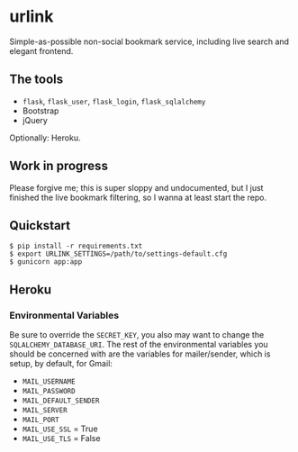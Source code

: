 # urlink

Simple-as-possible non-social bookmark service, including live search
and elegant frontend.

## The tools

  * `flask`, `flask_user`, `flask_login`, `flask_sqlalchemy`
  * Bootstrap
  * jQuery

Optionally: Heroku.

## Work in progress

Please forgive me; this is super sloppy and undocumented, but I just
finished the live bookmark filtering, so I wanna at least start the repo.

## Quickstart

```
$ pip install -r requirements.txt
$ export URLINK_SETTINGS=/path/to/settings-default.cfg
$ gunicorn app:app
```

## Heroku

### Environmental Variables

Be sure to override the `SECRET_KEY`, you also may want to change the
`SQLALCHEMY_DATABASE_URI`. The rest of the environmental variables you
should be concerned with are the variables for mailer/sender, which is
setup, by default, for Gmail:

  * `MAIL_USERNAME`
  * `MAIL_PASSWORD`
  * `MAIL_DEFAULT_SENDER`
  * `MAIL_SERVER`
  * `MAIL_PORT`
  * `MAIL_USE_SSL` = True
  * `MAIL_USE_TLS` = False
